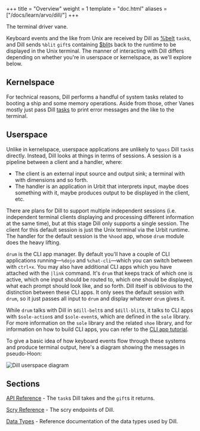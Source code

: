 +++
title = "Overview"
weight = 1
template = "doc.html"
aliases = ["/docs/learn/arvo/dill/"]
+++

The terminal driver vane.

Keyboard events and the like from Unix are received by Dill as [%belt](/docs/arvo/dill/tasks#belt) `task`s, and Dill sends `%blit` `gift`s containing [$blit](/docs/arvo/dill/data-types#blit)s back to the runtime to be displayed in the Unix terminal. The manner of interacting with Dill differs depending on whether you're in userspace or kernelspace, as we'll explore below.

## Kernelspace

For technical reasons, Dill performs a handful of system tasks related to booting a ship and some memory operations. Aside from those, other Vanes mostly just pass Dill [tasks](/docs/arvo/dill/tasks) to print error messages and the like to the terminal.

## Userspace

Unlike in kernelspace, userspace applications are unlikely to `%pass` Dill `task`s directly. Instead, Dill looks at things in terms of sessions. A session is a pipeline between a client and a handler, where:

- The client is an external input source and output sink; a terminal with with dimensions and so forth.
- The handler is an application in Urbit that interprets input, maybe does something with it, maybe produces output to be displayed in the client, etc.

There are plans for Dill to support multiple independent sessions (i.e. independent terminal clients displaying and processing different information at the same time), but at this stage Dill only supports a single session. The client for this default session is just the Unix terminal via the Urbit runtime. The handler for the default session is the `%hood` app, whose `drum` module does the heavy lifting.

`drum` is the CLI app manager. By default you'll have a couple of CLI applications running—`%dojo` and `%chat-cli`—which you can switch between with `ctrl+x`. You may also have additional CLI apps which you have attached with the `|link` command. It's `drum` that keeps track of which one is active, which one input should be routed to, which one should be displayed, what each prompt should look like, and so forth. Dill itself is oblivious to the distinction between these CLI apps. It only sees the default session with `drum`, so it just passes all input to `drum` and display whatever `drum` gives it.

While `drum` talks with Dill in `$dill-belt`s and `$dill-blit`s, it talks to CLI apps with `$sole-action`s and `$sole-event`s, which are defined in the `sole` library. For more information on the `sole` library and the related `shoe` library, and for information on how to build CLI apps, you can refer to the [CLI app tutorial](/docs/hoon/guides/cli-tutorial).

To give a basic idea of how keyboard events flow through these systems and produce terminal output, here's a diagram showing the messages in pseudo-Hoon:

![Dill userspace diagram](https://media.urbit.org/docs/arvo/dill/dill-userspace.svg)

## Sections

[API Reference](/docs/arvo/dill/tasks) - The `task`s Dill takes and the `gift`s it returns.

[Scry Reference](/docs/arvo/dill/scry) - The scry endpoints of Dill.

[Data Types](/docs/arvo/dill/data-types) - Reference documentation of the data types used by Dill.
